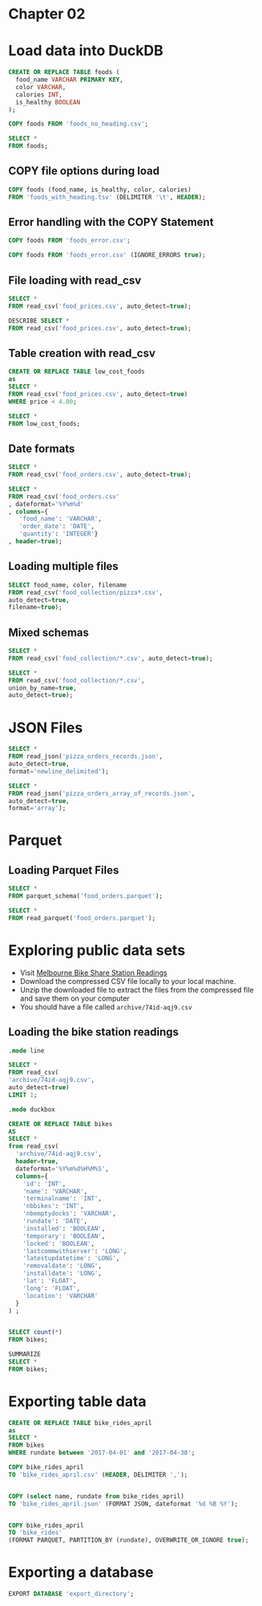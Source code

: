 # Chapter 02

# Load data into DuckDB 


```sql
CREATE OR REPLACE TABLE foods (
  food_name VARCHAR PRIMARY KEY, 
  color VARCHAR,
  calories INT, 
  is_healthy BOOLEAN
);

COPY foods FROM 'foods_no_heading.csv';

SELECT * 
FROM foods;
```

## COPY file options during load

```sql
COPY foods (food_name, is_healthy, color, calories)  
FROM 'foods_with_heading.tsv' (DELIMITER '\t', HEADER);
```


## Error handling with the COPY Statement

```sql
COPY foods FROM 'foods_error.csv';

COPY foods FROM 'foods_error.csv' (IGNORE_ERRORS true);
```


## File loading with read_csv

```sql
SELECT * 
FROM read_csv('food_prices.csv', auto_detect=true);

DESCRIBE SELECT * 
FROM read_csv('food_prices.csv', auto_detect=true);
```

## Table creation with read_csv

```sql
CREATE OR REPLACE TABLE low_cost_foods 
as 
SELECT * 
FROM read_csv('food_prices.csv', auto_detect=true) 
WHERE price < 4.00;

SELECT * 
FROM low_cost_foods;
```

## Date formats 

```sql
SELECT * 
FROM read_csv('food_orders.csv', auto_detect=true);

SELECT * 
FROM read_csv('food_orders.csv'
, dateformat='%Y%m%d'
, columns={
   'food_name': 'VARCHAR', 
   'order_date': 'DATE', 
   'quantity': 'INTEGER'}
, header=true);
```

## Loading multiple files

```sql
SELECT food_name, color, filename   
FROM read_csv('food_collection/pizza*.csv', 
auto_detect=true, 
filename=true);
```

## Mixed schemas

```sql
SELECT *  
FROM read_csv('food_collection/*.csv', auto_detect=true);

SELECT *  
FROM read_csv('food_collection/*.csv', 
union_by_name=true, 
auto_detect=true);
```


# JSON Files

```sql
SELECT *  
FROM read_json('pizza_orders_records.json',  
auto_detect=true,
format='newline_delimited');

SELECT *
FROM read_json('pizza_orders_array_of_records.json',
auto_detect=true,
format='array');
```

# Parquet


## Loading Parquet Files

```sql
SELECT * 
FROM parquet_schema('food_orders.parquet');

SELECT *
FROM read_parquet('food_orders.parquet');
```


# Exploring public data sets

- Visit  [Melbourne Bike Share Station Readings](https://data.melbourne.vic.gov.au/explore/dataset/melbourne-bike-share-station-readings-2011-2017/information/)
- Download the compressed CSV file locally to your local machine.
- Unzip the downloaded file to extract the files from the compressed file and save them on your computer
- You should have a file called `archive/74id-aqj9.csv` 

## Loading the bike station readings

```sql
.mode line

SELECT *
FROM read_csv(
'archive/74id-aqj9.csv',
auto_detect=true)
LIMIT 1;

.mode duckbox

CREATE OR REPLACE TABLE bikes
AS
SELECT * 
from read_csv(
  'archive/74id-aqj9.csv', 
  header=true, 
  dateformat='%Y%m%d%H%M%S',
  columns={
    'id': 'INT', 
    'name': 'VARCHAR',
    'terminalname': 'INT',
    'nbbikes': 'INT',
    'nbemptydocks': 'VARCHAR',
    'rundate': 'DATE',
    'installed': 'BOOLEAN',
    'temporary': 'BOOLEAN',
    'locked': 'BOOLEAN',
    'lastcommwithserver': 'LONG',
    'latestupdatetime': 'LONG',
    'removaldate': 'LONG',
    'installdate': 'LONG',
    'lat': 'FLOAT',
    'long': 'FLOAT',
    'location': 'VARCHAR'
  }
) ;


SELECT count(*)
FROM bikes;

SUMMARIZE 
SELECT *  
FROM bikes;
```

# Exporting table data

```sql
CREATE OR REPLACE TABLE bike_rides_april 
as 
SELECT * 
FROM bikes 
WHERE rundate between '2017-04-01' and '2017-04-30';

COPY bike_rides_april
TO 'bike_rides_april.csv' (HEADER, DELIMITER ',');


COPY (select name, rundate from bike_rides_april)
TO 'bike_rides_april.json' (FORMAT JSON, dateformat '%d %B %Y');


COPY bike_rides_april 
TO 'bike_rides' 
(FORMAT PARQUET, PARTITION_BY (rundate), OVERWRITE_OR_IGNORE true);
```

# Exporting a database

```sql
EXPORT DATABASE 'export_directory';
```